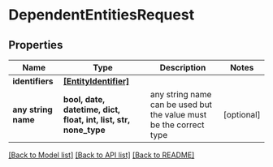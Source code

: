# DependentEntitiesRequest


## Properties
Name | Type | Description | Notes
------------ | ------------- | ------------- | -------------
**identifiers** | [**[EntityIdentifier]**](EntityIdentifier.md) |  | 
**any string name** | **bool, date, datetime, dict, float, int, list, str, none_type** | any string name can be used but the value must be the correct type | [optional]

[[Back to Model list]](../README.md#documentation-for-models) [[Back to API list]](../README.md#documentation-for-api-endpoints) [[Back to README]](../README.md)



